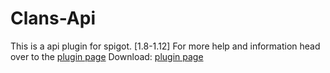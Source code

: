 # Clans-Api
This is a api plugin for spigot. [1.8-1.12]
For more help and information head over to the [plugin page](https://www.spigotmc.org/resources/clans-api-1-8-1-12.53201/)
Download: [plugin page](https://www.spigotmc.org/resources/clans-api-1-8-1-12.53201/)